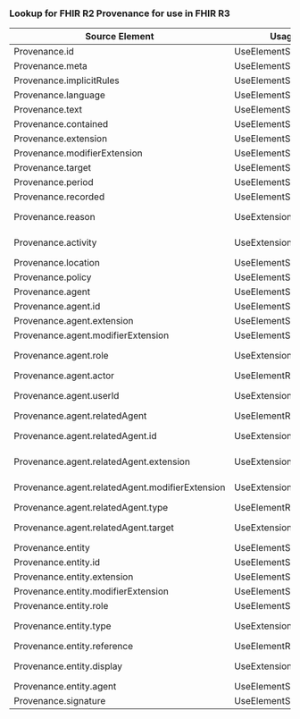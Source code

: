 ### Lookup for FHIR R2 Provenance for use in FHIR R3

| Source Element | Usage | Target |
| -------------- | ----- | ------ |
| Provenance.id | UseElementSameName | Provenance.id |
| Provenance.meta | UseElementSameName | Provenance.meta |
| Provenance.implicitRules | UseElementSameName | Provenance.implicitRules |
| Provenance.language | UseElementSameName | Provenance.language |
| Provenance.text | UseElementSameName | Provenance.text |
| Provenance.contained | UseElementSameName | Provenance.contained |
| Provenance.extension | UseElementSameName | Provenance.extension |
| Provenance.modifierExtension | UseElementSameName | Provenance.modifierExtension |
| Provenance.target | UseElementSameName | Provenance.target |
| Provenance.period | UseElementSameName | Provenance.period |
| Provenance.recorded | UseElementSameName | Provenance.recorded |
| Provenance.reason | UseExtension | http://hl7.org/fhir/1.0/StructureDefinition/extension-Provenance.reason |
| Provenance.activity | UseExtension | http://hl7.org/fhir/1.0/StructureDefinition/extension-Provenance.activity |
| Provenance.location | UseElementSameName | Provenance.location |
| Provenance.policy | UseElementSameName | Provenance.policy |
| Provenance.agent | UseElementSameName | Provenance.agent |
| Provenance.agent.id | UseElementSameName | Provenance.agent.id |
| Provenance.agent.extension | UseElementSameName | Provenance.agent.extension |
| Provenance.agent.modifierExtension | UseElementSameName | Provenance.agent.modifierExtension |
| Provenance.agent.role | UseExtension | http://hl7.org/fhir/1.0/StructureDefinition/extension-Provenance.agent.role |
| Provenance.agent.actor | UseElementRenamed | Provenance.agent.who[x] |
| Provenance.agent.userId | UseExtension | http://hl7.org/fhir/1.0/StructureDefinition/extension-Provenance.agent.userId |
| Provenance.agent.relatedAgent | UseElementRenamed | Provenance.agent |
| Provenance.agent.relatedAgent.id | UseExtension | http://hl7.org/fhir/1.0/StructureDefinition/extension-Provenance.agent.relatedAgent.id |
| Provenance.agent.relatedAgent.extension | UseExtension | http://hl7.org/fhir/1.0/StructureDefinition/extension-Provenance.agent.relatedAgent.extension |
| Provenance.agent.relatedAgent.modifierExtension | UseExtension | http://hl7.org/fhir/1.0/StructureDefinition/extension-Provenance.agent.relatedAgent.modifierExtension |
| Provenance.agent.relatedAgent.type | UseElementRenamed | Provenance.agent.relatedAgentType |
| Provenance.agent.relatedAgent.target | UseExtension | http://hl7.org/fhir/1.0/StructureDefinition/extension-Provenance.agent.relatedAgent.target |
| Provenance.entity | UseElementSameName | Provenance.entity |
| Provenance.entity.id | UseElementSameName | Provenance.entity.id |
| Provenance.entity.extension | UseElementSameName | Provenance.entity.extension |
| Provenance.entity.modifierExtension | UseElementSameName | Provenance.entity.modifierExtension |
| Provenance.entity.role | UseElementSameName | Provenance.entity.role |
| Provenance.entity.type | UseExtension | http://hl7.org/fhir/1.0/StructureDefinition/extension-Provenance.entity.type |
| Provenance.entity.reference | UseElementRenamed | Provenance.entity.what[x] |
| Provenance.entity.display | UseExtension | http://hl7.org/fhir/1.0/StructureDefinition/extension-Provenance.entity.display |
| Provenance.entity.agent | UseElementSameName | Provenance.entity.agent |
| Provenance.signature | UseElementSameName | Provenance.signature |
